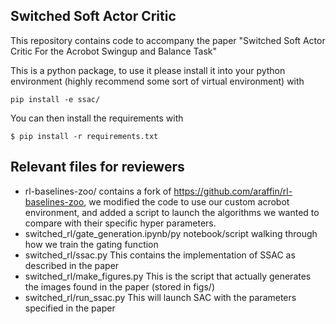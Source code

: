 ## Switched Soft Actor Critic

This repository contains code to accompany the paper "Switched Soft Actor Critic For the Acrobot Swingup and Balance Task"

This is a python package, to use it please install it into your python environment (highly recommend some sort of virtual environment) with

```
pip install -e ssac/
```

You can then install the requirements with

```
$ pip install -r requirements.txt
```

## Relevant files for reviewers  

- rl-baselines-zoo/  contains a fork of https://github.com/araffin/rl-baselines-zoo, we modified the code to use our custom acrobot environment, and added a script to launch the algorithms we wanted to compare with their specific hyper parameters. 
- switched_rl/gate_generation.ipynb/py  notebook/script walking through how we train the gating function
- switched_rl/ssac.py This contains the implementation of SSAC as described in the paper
- switched_rl/make_figures.py This is the script that actually generates the images found in the paper (stored in figs/)
- switched_rl/run_ssac.py This will launch SAC with the parameters specified in the paper
